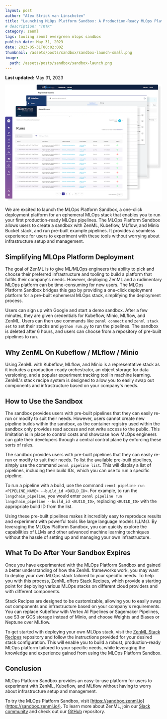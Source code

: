 ```yaml
---
layout: post
author: "Alex Strick van Linschoten"
title: "Launching MLOps Platform Sandbox: A Production-Ready MLOps Platform in an Ephemeral Environment"
# description: "TKTK"
category: zenml
tags: tooling zenml evergreen mlops sandbox
publish_date: May 31, 2023
date: 2023-05-31T00:02:00Z
thumbnail: /assets/posts/sandbox/sandbox-launch-small.png
image:
  path: /assets/posts/sandbox/sandbox-launch.png
---
```


**Last updated:** May 31, 2023

![*Image generated by [Midjourney v5](https://www.midjourney.com/)*](/assets/posts/sandbox/sandbox-launch.png)

We are excited to launch the MLOps Platform Sandbox, a one-click deployment platform for an ephemeral MLOps stack that enables you to run your first production-ready MLOps pipelines. The MLOps Platform Sandbox allows users to create a sandbox with ZenML, Kubeflow, MLflow, and Minio Bucket stack, and run pre-built example pipelines. It provides a seamless experience for users to experiment with these tools without worrying about infrastructure setup and management.

## Simplifying MLOps Platform Deployment

The goal of ZenML is to give ML/MLOps engineers the ability to pick and choose their preferred infrastructure and tooling to build a platform that fulfils their company's needs. However, deploying ZenML and a rudimentary MLOps platform can be time-consuming for new users. The MLOps Platform Sandbox bridges this gap by providing a one-click deployment platform for a pre-built ephemeral MLOps stack, simplifying the deployment process.

Users can sign up with Google and start a demo sandbox. After a few minutes, they are given credentials for Kubeflow, Minio, MLflow, and ZenML. Users can then use commands like `zenml connect` and `zenml stack set` to set their stacks and `python run.py` to run the pipelines. The sandbox is deleted after 6 hours, and users can choose from a repository of pre-built pipelines to run.

## Why ZenML On Kubeflow / MLflow / Minio

Using ZenML with Kubeflow, MLflow, and Minio is a representative stack as it includes a production-ready orchestrator, an object storage for data versioning, and a popular experiment tracking tool in machine learning. ZenML's stack recipe system is designed to allow you to easily swap out components and infrastructure based on your company's needs.

## How to Use the Sandbox

The sandbox provides users with pre-built pipelines that they can easily re-run or modify to suit their needs. However, users cannot create new pipeline builds within the sandbox, as the container registry used within the sandbox only provides read access and not write access to the public. This limitation is in place to control costs and showcase how MLOps engineers can gate their developers through a central control plane by enforcing these sorts of rules.

The sandbox provides users with pre-built pipelines that they can easily re-run or modify to suit their needs. To list the available pre-built pipelines, simply use the command `zenml pipeline list`. This will display a list of pipelines, including their build IDs, which you can use to run a specific pipeline.

To run a pipeline with a build, use the command `zenml pipeline run <PIPELINE_NAME> --build_id <BUILD_ID>`. For example, to run the `langchain_pipeline`, you would enter `zenml pipeline run langchain_pipeline --build_id <BUILD_ID>`, replacing `<BUILD_ID>` with the appropriate build ID from the list.

Using these pre-built pipelines makes it incredibly easy to reproduce results and experiment with powerful tools like large language models (LLMs). By leveraging the MLOps Platform Sandbox, you can quickly explore the capabilities of LLMs and other advanced machine learning techniques without the hassle of setting up and managing your own infrastructure.

## What To Do After Your Sandbox Expires

Once you have experimented with the MLOps Platform Sandbox and gained a better understanding of how the ZenML frameworks work, you may want to deploy your own MLOps stack tailored to your specific needs. To help you with this process, ZenML offers [Stack Recipes](https://github.com/zenml-io/mlops-stacks), which provide a starting point for deploying various MLOps stacks on different cloud providers and with different components.

Stack Recipes are designed to be customizable, allowing you to easily swap out components and infrastructure based on your company's requirements. You can replace Kubeflow with Vertex AI Pipelines or Sagemaker Pipelines, use S3 or GCS storage instead of Minio, and choose Weights and Biases or Neptune over MLflow.

To get started with deploying your own MLOps stack, visit the [ZenML Stack Recipes](https://github.com/zenml-io/mlops-stacks) repository and follow the instructions provided for your desired stack configuration. This will enable you to build a robust, production-ready MLOps platform tailored to your specific needs, while leveraging the knowledge and experience gained from using the MLOps Platform Sandbox.

## Conclusion

MLOps Platform Sandbox provides an easy-to-use platform for users to experiment with ZenML, Kubeflow, and MLflow without having to worry about infrastructure setup and management.

To try the MLOps Platform Sandbox, visit
[https://sandbox.zenml.io](https://sandbox.zenml.io/). To learn more about
ZenML, join our [Slack community](https://zenml.io/slack) and check out our
[GitHub](https://github.com/zenml-io/zenml) repository.
